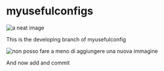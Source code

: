 myusefulconfigs
===============
![a neat image](http://demaitalia.s3.amazonaws.com/db.jpg)

This is the developing branch of myusefulconfig

![non posso fare a meno di aggiungere una nuova immagine](http://www.newyorker.com/wp-content/uploads/2014/10/Blitzer-Podemos-Reddit-690.jpg)

And now add and commit 